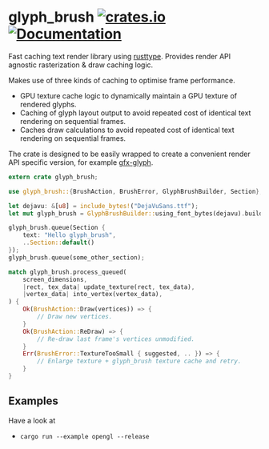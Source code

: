 glyph_brush
[![crates.io](https://img.shields.io/crates/v/glyph_brush.svg)](https://crates.io/crates/glyph_brush)
[![Documentation](https://docs.rs/glyph_brush/badge.svg)](https://docs.rs/glyph_brush)
================
Fast caching text render library using [rusttype](https://gitlab.redox-os.org/redox-os/rusttype). Provides render API agnostic rasterization & draw caching logic.

Makes use of three kinds of caching to optimise frame performance.

* GPU texture cache logic to dynamically maintain a GPU texture of rendered glyphs.
* Caching of glyph layout output to avoid repeated cost of identical text rendering on sequential frames.
* Caches draw calculations to avoid repeated cost of identical text rendering on sequential frames.

The crate is designed to be easily wrapped to create a convenient render API specific version, for example [gfx-glyph](https://github.com/alexheretic/gfx-glyph/tree/master/gfx-glyph).

```rust
extern crate glyph_brush;

use glyph_brush::{BrushAction, BrushError, GlyphBrushBuilder, Section};

let dejavu: &[u8] = include_bytes!("DejaVuSans.ttf");
let mut glyph_brush = GlyphBrushBuilder::using_font_bytes(dejavu).build();

glyph_brush.queue(Section {
    text: "Hello glyph_brush",
    ..Section::default()
});
glyph_brush.queue(some_other_section);

match glyph_brush.process_queued(
    screen_dimensions,
    |rect, tex_data| update_texture(rect, tex_data),
    |vertex_data| into_vertex(vertex_data),
) {
    Ok(BrushAction::Draw(vertices)) => {
        // Draw new vertices.
    }
    Ok(BrushAction::ReDraw) => {
        // Re-draw last frame's vertices unmodified.
    }
    Err(BrushError::TextureTooSmall { suggested, .. }) => {
        // Enlarge texture + glyph_brush texture cache and retry.
    }
}
```

## Examples
Have a look at
* `cargo run --example opengl --release`
